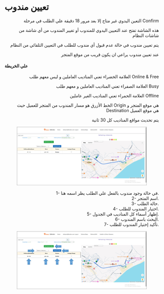 # تعيين مندوب

<p align="right">التعين اليدوي غير متاح إلا بعد مرور 18 دقيقة علي الطلب في مرحلة Confirm</p>

<p align="right">هذه الشاشة تفتح عند التعيين اليدوي للمندوب أو تغيير المندوب من أي شاشة من شاشات النظام</p>

<p align="right">يتم تعيين مندوب في حالة عدم قبول أي مندوب للطلب في التعيين التلقائي من النظام</p>

<p align="right">عند تعيين مندوب يراعي ان يكون قريب من موقع المتجر</p>

#### علي الخريطة

<p align="right"> العلامة الخضراء تعني المناديب العاملين و ليس معهم طلب Online &#x26; Free</p>

<p align="right"> العلامة الصفراء تعني المناديب العاملين و معهم طلب Busy</p>

<p align="right"> العلامة الحمراء تعني المناديب الغير عاملين Offline</p>

<p align="right">الخط الأزرق هو مسار المندوب من المتجر للعميل حيث Origin هي موقع المتجر و Destination هي موقع العميل</p>

<p align="right">يتم تحديث مواقع المناديب كل 30 ثانية</p>

<figure><img src="../../../.gitbook/assets/Assign.jpg" alt=""><figcaption></figcaption></figure>

<p align="right">1- في حالة وجود مندوب بالفعل علي الطلب يظر اسمه هنا.
<br>2- اسم المتجر.
<br>3- حالة الطلب.
<br>4- اختيار المندوب للطلب.
<br>5- إظهار أسماء كل المناديب في الجدول.
<br>6- البحث باسم المندوب.
<br>7- تأكيد إختيار المندوب للطلب.</p>

<figure><img src="../../../.gitbook/assets/Assign 2.jpg" alt=""><figcaption></figcaption></figure>
